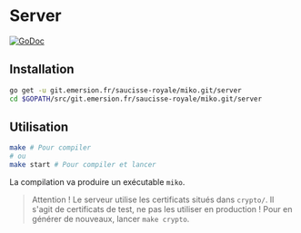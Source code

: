 # Server

[![GoDoc](https://godoc.org/git.emersion.fr/saucisse-royale/miko.git/server?status.svg)](https://godoc.org/git.emersion.fr/saucisse-royale/miko.git/server)

## Installation

```bash
go get -u git.emersion.fr/saucisse-royale/miko.git/server
cd $GOPATH/src/git.emersion.fr/saucisse-royale/miko.git/server
```

## Utilisation

```bash
make # Pour compiler
# ou
make start # Pour compiler et lancer
```

La compilation va produire un exécutable `miko`.

> Attention ! Le serveur utilise les certificats situés dans `crypto/`.
> Il s'agit de certificats de test, ne pas les utiliser en production !
> Pour en générer de nouveaux, lancer `make crypto`.
